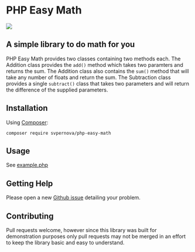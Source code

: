 # PHP Easy Math

![](https://github.com/svpernova09/php-easy-math/workflows/.github/workflows/php.yml/badge.svg)

## A simple library to do math for you
 
PHP Easy Math provides two classes containing two methods each. The Addition class provides the `add()` method which takes two paramters and returns the sum. The Addition class also contains the `sum()` method that will take any number of floats and return the sum. The Subtraction class provides a single `subtract()` class that takes two parameters and will return the difference of the supplied parameters.

## Installation

Using [Composer](https://getcomposer.org/):

```
composer require svpernova/php-easy-math
```

## Usage

See [example.php](example.php)

## Getting Help

Please open a new [Github issue](https://github.com/svpernova09/php-easy-math/issues/new) detailing your problem.

## Contributing

Pull requests welcome, however since this library was built for demonstration purposes only pull requests may not be merged in an effort to keep the library basic and easy to understand.